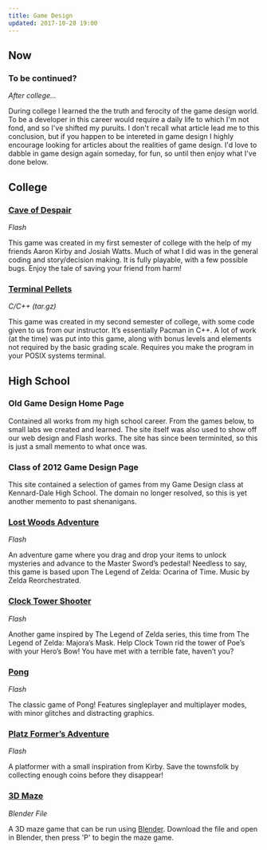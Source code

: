 ```yaml
---
title: Game Design
updated: 2017-10-28 19:00
---
```


## Now

### To be continued?
<em>After college...</em>

During college I learned the the truth and ferocity of the game design world. To be a developer in this career would require a daily life to which I'm not fond, and so I've shifted my puruits. I don't recall what article lead me to this conclusion, but if you happen to be intereted in game design I highly encourage looking for articles about the realities of game design. I'd love to dabble in game design again someday, for fun, so until then enjoy what I've done below.

## College

### [Cave of Despair](../../assets/Cave_of_Despair_Game_rhammett.swf) 
<em>Flash</em>

This game was created in my first semester of college with the help of my friends Aaron Kirby and Josiah Watts. Much of what I did was in the general coding and story/decision making. It is fully playable, with a few possible bugs. Enjoy the tale of saving your friend from harm!

### [Terminal Pellets](../../assets/champ.tar.gz)
<em>C/C++ (tar.gz)</em>

This game was created in my second semester of college, with some code given to us from our instructor. It’s essentially Pacman in C++. A lot of work (at the time) was put into this game, along with bonus levels and elements not required by the basic grading scale. Requires you make the program in your POSIX systems terminal.

<div class="divider"></div>

## High School

### Old Game Design Home Page

Contained all works from my high school career. From the games below, to small labs we created and learned. The site itself was also used to show off our web design and Flash works. The site has since been terminited, so this is just a small memento to what once was.

### Class of 2012 Game Design Page

This site contained a selection of games from my Game Design class at Kennard-Dale High School. The domain no longer resolved, so this is yet another memento to past shenanigans.

### [Lost Woods Adventure](../../assets/advent_lost.swf)
<em>Flash</em>

An adventure game where you drag and drop your items to unlock mysteries and advance to the Master Sword’s pedestal! Needless to say, this game is based upon The Legend of Zelda: Ocarina of Time. Music by Zelda Reorchestrated.

### [Clock Tower Shooter](../../assets/shot.swf)
<em>Flash</em>

Another game inspired by The Legend of Zelda series, this time from The Legend of Zelda: Majora’s Mask. Help Clock Town rid the tower of Poe’s with your Hero’s Bow! You have met with a terrible fate, haven’t you?

### [Pong](../../assets/ponga.swf)
<em>Flash</em>

The classic game of Pong! Features singleplayer and multiplayer modes, with minor glitches and distracting graphics.

### [Platz Former’s Adventure](../../assets/platform_fix.swf)
<em>Flash</em>

A platformer with a small inspiration from Kirby. Save the townsfolk by collecting enough coins before they disappear!

### [3D Maze](../../assets/maze_game.blend)
<em>Blender File</em>

A 3D maze game that can be run using <a href="http://www.blender.org/" target="_blank">Blender</a>. Download the file and open in Blender, then press 'P' to begin the maze game.
